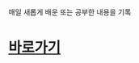 <div align>
매일 새롭게 배운 또는 공부한 내용을 기록   
<h1></h1>
  <h1><a href="https://nniie.github.io/">바로가기</a></h1>
